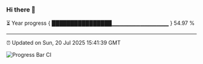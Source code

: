 ### Hi there 👋

⏳ Year progress { ████████████████▁▁▁▁▁▁▁▁▁▁▁▁▁▁ } 54.97 %

---

⏰ Updated on Sun, 20 Jul 2025 15:41:39 GMT

![Progress Bar CI](https://github.com/IshwaranRudhara/GIT-ACTION/workflows/Progress%20Bar%20CI/badge.svg)
